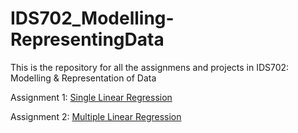 # IDS702_Modelling-RepresentingData

This is the repository for all the assignmens and projects in IDS702: Modelling &amp; Representation of Data


Assignment 1: [Single Linear Regression](https://github.com/YZhu0225/IDS702_Modelling_and_Representing_Data/tree/main/Single%20Linear%20Regression)

Assignment 2: [Multiple Linear Regression](https://github.com/YZhu0225/IDS702_Modelling_and_Representing_Data/tree/main/Multiple%20Linear%20Regression)
